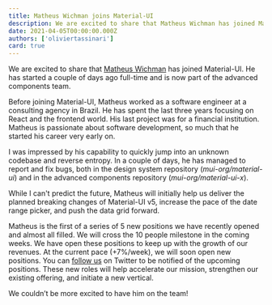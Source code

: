 ```yaml
---
title: Matheus Wichman joins Material-UI
description: We are excited to share that Matheus Wichman has joined Material-UI.
date: 2021-04-05T00:00:00.000Z
authors: ['oliviertassinari']
card: true
---
```


We are excited to share that [Matheus Wichman](https://github.com/m4theushw) has joined Material-UI.
He has started a couple of days ago full-time and is now part of the advanced components team.

Before joining Material-UI, Matheus worked as a software engineer at a consulting agency in Brazil.
He has spent the last three years focusing on React and the frontend world.
His last project was for a financial institution.
Matheus is passionate about software development, so much that he started his career very early on.

I was impressed by his capability to quickly jump into an unknown codebase and reverse entropy.
In a couple of days, he has managed to report and fix bugs, both in the design system repository (_mui-org/material-ui_) and in the advanced components repository (_mui-org/material-ui-x_).

While I can't predict the future, Matheus will initially help us deliver the planned breaking changes of Material-UI v5, increase the pace of the date range picker, and push the data grid forward.

Matheus is the first of a series of 5 new positions we have recently opened and almost all filled.
We will cross the 10 people milestone in the coming weeks.
We have open these positions to keep up with the growth of our revenues.
At the current pace (+7%/week), we will soon open new positions.
You can [follow us](https://twitter.com/MaterialUI) on Twitter to be notified of the upcoming positions.
These new roles will help accelerate our mission, strengthen our existing offering, and initiate a new vertical.

We couldn’t be more excited to have him on the team!
